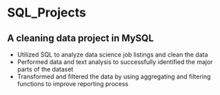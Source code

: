 # SQL_Projects

## A cleaning data project in MySQL

- Utilized SQL to analyze data science job listings and clean the data
- Performed data and text analysis to successfully identified the major parts of the dataset
- Transformed and filtered the data by using aggregating and filtering functions to improve reporting process
